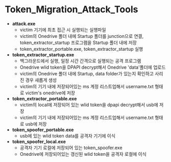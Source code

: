 # Token_Migration_Attack_Tools
- **attack.exe**
  - victim 기기에 최초 접근 시 실행되는 실행파일
  - victim의 Onedrive 폴더 내에 Startup 폴더를 junction으로 연결, token_extractor_startup 프로그램을 Startup 폴더 내에 저장
  - token_extractor_portable.exe, token_extractor_startup 실행
- **token_extractor_startup.exe**
  - 백그라운드에서 실행, 일정 시간 간격으로 실행되는 공격 프로그램
  - Onedrive wlid token을 DPAPI decrypt해서 Onedrive 'data'폴더에 업로드
  - victim의 Onedrive 폴더 내에 Startup, data folder가 있는지 확인하고 사리진 경우 새롭게 생성
  - victim의 기기 내에 저장되어있는 ms 계정 리스트업해서 username.txt 형태로 victim's onedrive에 저장
- **token_extractor_portable.exe**
  - victim의 local에 저장되어 있는 wlid token을 dpapi decrypt해서 usb에 저장
  - victim의 기기 내에 저장되어있는 ms 계정 리스트업해서 username.txt 형태로 usb에 저장
- **token_spoofer_portable.exe**
  - usb에 있는 wlid token data를 공격자 기기에 이식
- **token_spoofer_local.exe**
  - 공격자 기기 로컬에 저장되어 있는 token_spoofer.exe
  - Onedrive에 저장되어있는 갱신된 wlid token을 공격자 로컬에 이식
  

